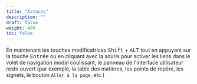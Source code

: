 ```yaml
---
title: "Astuces"
description: ""
draft: false
weight: 409
toc: false
---
```


En maintenant les touches modificatrices <kbd>Shift</kbd> + <kbd>ALT</kbd> tout en appuyant sur la touche <kbd>Entrée</kbd> ou en cliquant avec la souris pour activer les liens dans le volet de navigation modal coulissant, le panneau de l'interface utilisateur reste ouvert (par exemple, la table des matières, les points de repère, les signets, le bouton `Aller à la page`, etc.)